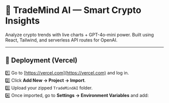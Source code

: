 # 🧠 TradeMind AI — Smart Crypto Insights

Analyze crypto trends with live charts + GPT-4o-mini power.
Built using React, Tailwind, and serverless API routes for OpenAI.

---

## 🚀 Deployment (Vercel)

1️⃣ Go to [https://vercel.com](https://vercel.com) and log in.  
2️⃣ Click **Add New → Project → Import**.  
3️⃣ Upload your zipped `TradeMindAI` folder.  
4️⃣ Once imported, go to **Settings → Environment Variables** and add:

